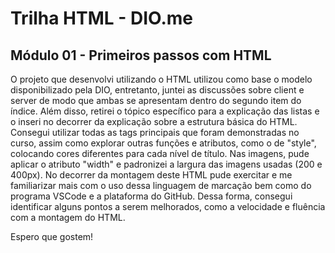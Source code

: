 # Trilha HTML - DIO.me
## Módulo 01 - Primeiros passos com HTML

O projeto que desenvolvi utilizando o HTML utilizou como base o modelo disponibilizado pela DIO, entretanto, juntei as discussões sobre client e server de modo que ambas se apresentam dentro do segundo item do índice. Além disso, retirei o tópico específico para a explicação das listas e o inseri no decorrer da explicação sobre a estrutura básica do HTML.
Consegui utilizar todas as tags principais que foram demonstradas no curso, assim como explorar outras funções e atributos, como o de "style", colocando cores diferentes para cada nível de título.
Nas imagens, pude aplicar o atributo "width" e padronizei a largura das imagens usadas (200 e 400px).
No decorrer da montagem deste HTML pude exercitar e me familiarizar mais com o uso dessa linguagem de marcação bem como do programa VSCode e a plataforma do GitHub. Dessa forma, consegui identificar alguns pontos a serem melhorados, como a velocidade e fluência com a montagem do HTML.

Espero que gostem!
